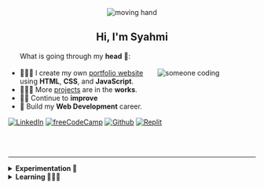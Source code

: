 <!DOCTYPE html>
<html>
<head>
  <meta charset="UTF-8">
  <meta http-equiv="X-UA-Compatible" content="IE-edge">
  <meta name="viewport" content="width=device-width, initial-scale=1.0">
  
<section align="center">
  <img src="https://raw.githubusercontent.com/iampavangandhi/iampavangandhi/master/gifs/Hi.gif" width="150" alt="moving hand">
  <h1>Hi, I'm Syahmi</h1>
</section>

<ul>What is going through my <b>head</b> 🧠:
   <br><br>
  <a>
  <img align="right" src="https://raw.githubusercontent.com/abhisheknaiidu/abhisheknaiidu/master/code.gif" width=200 alt="someone coding"/>
  </a>
  <li>🕵🏻‍♂️ I create my own <a href="https://syahmiz.github.io/">portfolio website<a> using <b>HTML</b>, <b>CSS</b>, and <b>JavaScript</b>.</li>
  <li>👨🏻‍💻 More <a href="https://syahmiz.github.io/projects.html">projects</a> are in the <b>works</b>.</li>
  <li>💪🏻 Continue to <b>improve</b></li>
  <li>👾 Build my <b>Web Development</b> career.</li>
</ul>

<p align="left">
<a href="https://www.linkedin.com/in/szx96" target="blank"><img align="center" src="https://img.shields.io/badge/linkedin-%230077B5.svg?style=for-the-badge&logo=linkedin&logoColor=white" alt="LinkedIn" width="80"/></a>
<a href="https://www.freecodecamp.org/SYAHMI-ROSLEE" target="blank"><img align="center" src="https://img.shields.io/badge/Freecodecamp-%23123.svg?&style=for-the-badge&logo=freecodecamp&logoColor=green" alt="freeCodeCamp" width="111"/></a>
<a href="https://github.com/Syahmiz" target="blank"><img align="center" src="https://img.shields.io/badge/github-%23121011.svg?style=for-the-badge&logo=github&logoColor=white" alt="Github" width="73"/></a>
<a href="https://replit.com/@zikryx" target="blank"><img align="center" src="https://img.shields.io/badge/Replit-DD1200?style=for-the-badge&logo=Replit&logoColor=white" alt="Replit" width="67"/></a>

<br /><br />

---

<details>
  <summary><b>Experimentation 🧪</b></summary><br />
    <p align="none" href="none">
      <img src="https://readme-typing-svg.herokuapp.com/?lines=Hi+there!;I'm+Syahmi;What+about+yours?" alt="moving word">
    </p><br />
    <p align="center">
      <img width="200" src="https://raw.githubusercontent.com/raghavk16/raghavk16/master/giphy.webp" alt="eat sleep code repeat">
    </p><br />
    <p align="center" href="none">
      <img src="https://raw.githubusercontent.com/Platane/snk/output/github-contribution-grid-snake.svg" alt="snake move">
    </p>
</details>
  
<details>
  <summary><b>Learning 👨🏻‍💻</b></summary><br />
    <p align="left">
      <img src="https://raw.githubusercontent.com/MikeCodesDotNET/ColoredBadges/master/svg/dev/languages/python.svg" alt="Python image"> &nbsp
      <img src="https://github.com/MikeCodesDotNET/ColoredBadges/raw/master/svg/dev/languages/html.svg" alt="html image"> &nbsp
      <img src="https://github.com/MikeCodesDotNET/ColoredBadges/raw/master/svg/dev/languages/css3.svg" alt="css3 image"> &nbsp
      <img src="https://github.com/MikeCodesDotNET/ColoredBadges/raw/master/svg/dev/languages/js.svg" alt="js image"> &nbsp
    </p>
</details>
